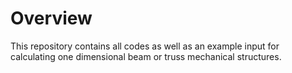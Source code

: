 # Overview

This repository contains all codes as well as an example input for calculating one dimensional beam or truss mechanical structures.
